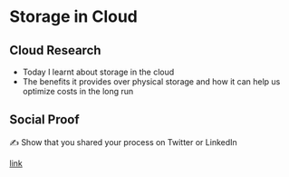 # Storage in Cloud

## Cloud Research

- Today I learnt about storage in the cloud
- The benefits it provides over physical storage and how it can help us optimize costs in the long run

## Social Proof

✍️ Show that you shared your process on Twitter or LinkedIn

[link](https://www.linkedin.com/feed/update/urn:li:share:7110298973126459392/)
